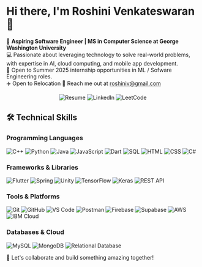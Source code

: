 # Hi there, I'm Roshini Venkateswaran 👋  

🌟 **Aspiring Software Engineer | MS in Computer Science at George Washington University**  
💻 Passionate about leveraging technology to solve real-world problems, with expertise in AI, cloud computing, and mobile app development.                              
🚀 Open to Summer 2025 internship opportunities in ML / Sofware Engineering roles.                       
✈️ Open to Relocation
📧 Reach me out at roshiniv@gmail.com

<div style="text-align: center;">
    <a href="https://github.com/RoshiniVenkateswaran/RoshiniVenkateswaran/blob/main/Resume%20-%20Roshini%20Venkateswaran.pdf" style="text-decoration: none;">
        <img src="https://img.shields.io/badge/-Resume-%23833EA5?logo=google-drive&logoColor=white&style=for-the-badge" alt="Resume"/>
    </a>
    <a href="https://www.linkedin.com/in/roshini-venkat" style="text-decoration: none;">
        <img src="https://img.shields.io/badge/-LinkedIn-%230077B5?logo=linkedin&logoColor=white&style=for-the-badge" alt="LinkedIn" />
    </a>
    <a href="https://leetcode.com/u/user4723HU/" style="text-decoration: none;">
        <img src="https://img.shields.io/badge/-LeetCode-%23FFA116?logo=leetcode&logoColor=white&style=for-the-badge" alt="LeetCode" />
    </a>
</div>


</div>

## 🛠️ Technical Skills  

### Programming Languages  
<div>
    <img src="https://img.shields.io/badge/-C++-%2300599C?logo=c%2b%2b&logoColor=white&style=for-the-badge" alt="C++" />
<img src="https://img.shields.io/badge/-Python-%233776AB?logo=python&logoColor=white&style=for-the-badge" alt="Python" />
<img src="https://img.shields.io/badge/-Java-%23007396?logo=java&logoColor=white&style=for-the-badge" alt="Java" />
<img src="https://img.shields.io/badge/-JavaScript-%23F7DF1E?logo=javascript&logoColor=black&style=for-the-badge" alt="JavaScript" />
<img src="https://img.shields.io/badge/-Dart-%230175C2?logo=dart&logoColor=white&style=for-the-badge" alt="Dart" />
<img src="https://img.shields.io/badge/-SQL-%2300758F?logo=postgresql&logoColor=white&style=for-the-badge" alt="SQL" />
<img src="https://img.shields.io/badge/-HTML-%23E34F26?logo=html5&logoColor=white&style=for-the-badge" alt="HTML" />
<img src="https://img.shields.io/badge/-CSS-%231572B6?logo=css3&logoColor=white&style=for-the-badge" alt="CSS" />
<img src="https://img.shields.io/badge/-C%23-%23833EA5?logo=csharp&logoColor=white&style=for-the-badge" alt="C#" />

</div>

### Frameworks & Libraries  
<div> 
<img src="https://img.shields.io/badge/-Flutter-%2302569B?logo=flutter&logoColor=white&style=for-the-badge" alt="Flutter" />
<img src="https://img.shields.io/badge/-Spring-%236DB33F?logo=spring&logoColor=white&style=for-the-badge" alt="Spring" />
<img src="https://img.shields.io/badge/-Unity-%23000000?logo=unity&logoColor=white&style=for-the-badge" alt="Unity" />
<img src="https://img.shields.io/badge/-TensorFlow-%23FF6F00?logo=tensorflow&logoColor=white&style=for-the-badge" alt="TensorFlow" />
<img src="https://img.shields.io/badge/-Keras-%23D00000?logo=keras&logoColor=white&style=for-the-badge" alt="Keras" />
<img src="https://img.shields.io/badge/-REST%20API-%23000000?logo=api&logoColor=white&style=for-the-badge" alt="REST API" />
</div>

### Tools & Platforms 
<div>
<img src="https://img.shields.io/badge/-Git-%23F05032?logo=git&logoColor=white&style=for-the-badge" alt="Git" />
<img src="https://img.shields.io/badge/-GitHub-%23181717?logo=github&logoColor=white&style=for-the-badge" alt="GitHub" />
<img src="https://img.shields.io/badge/-VS%20Code-%23007ACC?logo=visual-studio-code&logoColor=white&style=for-the-badge" alt="VS Code" />
<img src="https://img.shields.io/badge/-Postman-%23FF6C37?logo=postman&logoColor=white&style=for-the-badge" alt="Postman" />
<img src="https://img.shields.io/badge/-Firebase-%23FFCA28?logo=firebase&logoColor=black&style=for-the-badge" alt="Firebase" />
<img src="https://img.shields.io/badge/-Supabase-%2336C493?logo=supabase&logoColor=white&style=for-the-badge" alt="Supabase" />
<img src="https://img.shields.io/badge/-AWS-%23232F3E?logo=amazon-aws&logoColor=white&style=for-the-badge" alt="AWS" />
<img src="https://img.shields.io/badge/-IBM%20Cloud-%231187C9?logo=ibm-cloud&logoColor=white&style=for-the-badge" alt="IBM Cloud" />
</div>

### Databases & Cloud  
<div>
<img src="https://img.shields.io/badge/-MySQL-%234479A1?logo=mysql&logoColor=white&style=for-the-badge" alt="MySQL" />
<img src="https://img.shields.io/badge/-MongoDB-%2347A248?logo=mongodb&logoColor=white&style=for-the-badge" alt="MongoDB" />
<img src="https://img.shields.io/badge/-Relational%20DB-%234E73B9?logo=database&logoColor=white&style=for-the-badge" alt="Relational Database" />
</div>



🌟 Let's collaborate and build something amazing together!
